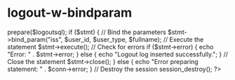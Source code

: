 # logout-w-bindparam

<?php
require_once "dbconnect.php";
session_start();

$user_id = $_SESSION['user_id'];
$fullname = $_SESSION['full_name'];
$user_type = $_SESSION['role'];

// Prepare the SQL statement with placeholders
$logoutsql = "INSERT INTO join_logs_user (log_id, role, username, action, DateTime) VALUES (?, ?, ?, 'Logged OUT', NOW())";

// Prepare the statement
$stmt = $conn->prepare($logoutsql);

if ($stmt) {
    // Bind the parameters
    $stmt->bind_param("iss", $user_id, $user_type, $fullname);

    // Execute the statement
    $stmt->execute();

    // Check for errors
    if ($stmt->error) {
        echo "Error: " . $stmt->error;
    } else {
        echo "Logout log inserted successfully.";
    }

    // Close the statement
    $stmt->close();
} else {
    echo "Error preparing statement: " . $conn->error;
}

// Destroy the session
session_destroy();
?>
